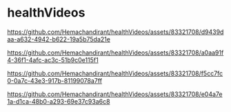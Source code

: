 # healthVideos

https://github.com/Hemachandirant/healthVideos/assets/83321708/d9439daa-a632-4942-b622-19a5b75da21e


https://github.com/Hemachandirant/healthVideos/assets/83321708/a0aa91f4-36f1-4afc-ac3c-51b9c0e115f1


https://github.com/Hemachandirant/healthVideos/assets/83321708/f5cc7fc0-0a7c-43e3-917b-81199078a7ff


https://github.com/Hemachandirant/healthVideos/assets/83321708/e04a7e1a-d1ca-48b0-a293-69e37c93a6c8

